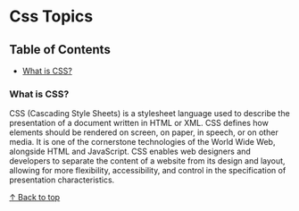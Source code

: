 # Css Topics

## Table of Contents
- [What is CSS?](#what-is-css)

### What is CSS?

CSS (Cascading Style Sheets) is a stylesheet language used to describe the presentation of a document written in HTML or XML. CSS defines how elements should be rendered on screen, on paper, in speech, or on other media. It is one of the cornerstone technologies of the World Wide Web, alongside HTML and JavaScript. CSS enables web designers and developers to separate the content of a website from its design and layout, allowing for more flexibility, accessibility, and control in the specification of presentation characteristics.

[↑ Back to top](#css-topics)



